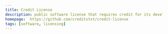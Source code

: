 ```yaml
---
title: Credit License
description: public software license that requires credit for its developers
homepage:  https://github.com/creditstxt/credit-license
tags: [software, licensing]
---
```

